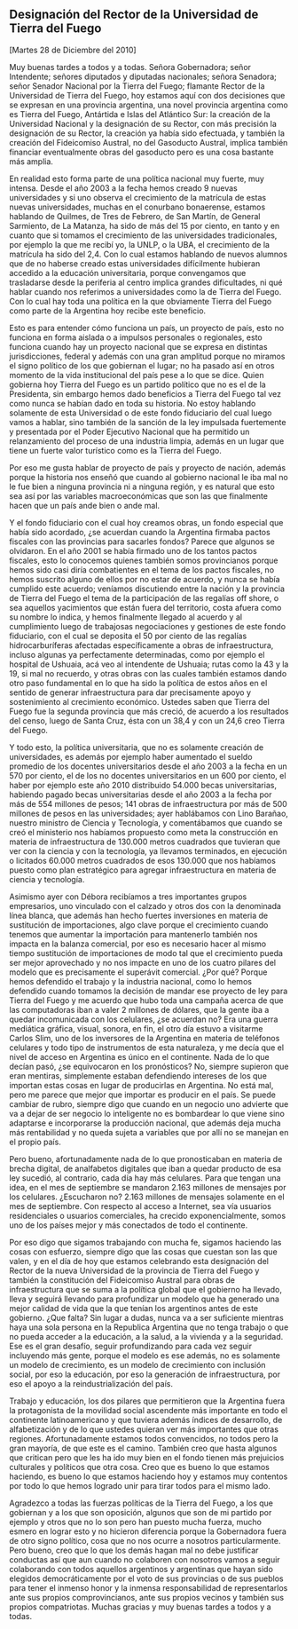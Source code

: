 Designación del Rector de la Universidad de Tierra del Fuego
------------------------------------------------------------

[Martes 28 de Diciembre del 2010]

Muy buenas tardes a todos y a todas. Señora Gobernadora; señor
Intendente; señores diputados y diputadas nacionales; señora Senadora;
señor Senador Nacional por la Tierra del Fuego; flamante Rector de la
Universidad de Tierra del Fuego, hoy estamos aquí con dos decisiones que
se expresan en una provincia argentina, una novel provincia argentina
como es Tierra del Fuego, Antártida e Islas del Atlántico Sur: la
creación de la Universidad Nacional y la designación de su Rector, con
más precisión la designación de su Rector, la creación ya había sido
efectuada, y también la creación del Fideicomiso Austral, no del
Gasoducto Austral, implica también financiar eventualmente obras del
gasoducto pero es una cosa bastante más amplia.

En realidad esto forma parte de una política nacional muy fuerte, muy
intensa. Desde el año 2003 a la fecha hemos creado 9 nuevas
universidades y si uno observa el crecimiento de la matrícula de estas
nuevas universidades, muchas en el conurbano bonaerense, estamos
hablando de Quilmes, de Tres de Febrero, de San Martín, de General
Sarmiento, de La Matanza, ha sido de más del 15 por ciento, en tanto y
en cuanto que si tomamos el crecimiento de las universidades
tradicionales, por ejemplo la que me recibí yo, la UNLP, o la UBA, el
crecimiento de la matrícula ha sido del 2,4. Con lo cual estamos
hablando de nuevos alumnos que de no haberse creado estas universidades
difícilmente hubieran accedido a la educación universitaria, porque
convengamos que trasladarse desde la periferia al centro implica grandes
dificultades, ni qué hablar cuando nos referimos a universidades como la
de Tierra del Fuego. Con lo cual hay toda una política en la que
obviamente Tierra del Fuego como parte de la Argentina hoy recibe este
beneficio.

Esto es para entender cómo funciona un país, un proyecto de país, esto
no funciona en forma aislada o a impulsos personales o regionales, esto
funciona cuando hay un proyecto nacional que se expresa en distintas
jurisdicciones, federal y además con una gran amplitud porque no miramos
el signo político de los que gobiernan el lugar; no ha pasado así en
otros momento de la vida institucional del país pese a lo que se dice.
Quien gobierna hoy Tierra del Fuego es un partido político que no es el
de la Presidenta, sin embargo hemos dado beneficios a Tierra del Fuego
tal vez como nunca se habían dado en toda su historia. No estoy hablando
solamente de esta Universidad o de este fondo fiduciario del cual luego
vamos a hablar, sino también de la sanción de la ley impulsada
fuertemente y presentada por el Poder Ejecutivo Nacional que ha
permitido un relanzamiento del proceso de una industria limpia, además
en un lugar que tiene un fuerte valor turístico como es la Tierra del
Fuego.

Por eso me gusta hablar de proyecto de país y proyecto de nación, además
porque la historia nos enseñó que cuando al gobierno nacional le iba mal
no le fue bien a ninguna provincia ni a ninguna región, y es natural que
esto sea así por las variables macroeconómicas que son las que
finalmente hacen que un país ande bien o ande mal.

Y el fondo fiduciario con el cual hoy creamos obras, un fondo especial
que había sido acordado, ¿se acuerdan cuando la Argentina firmaba pactos
fiscales con las provincias para sacarles fondos? Parece que algunos se
olvidaron. En el año 2001 se había firmado uno de los tantos pactos
fiscales, esto lo conocemos quienes también somos provincianos porque
hemos sido casi diría combatientes en el tema de los pactos fiscales, no
hemos suscrito alguno de ellos por no estar de acuerdo, y nunca se había
cumplido este acuerdo; veníamos discutiendo entre la nación y la
provincia de Tierra del Fuego el tema de la participación de las
regalías off shore, o sea aquellos yacimientos que están fuera del
territorio, costa afuera como su nombre lo indica, y hemos finalmente
llegado al acuerdo y al cumplimiento luego de trabajosas negociaciones y
gestiones de este fondo fiduciario, con el cual se deposita el 50 por
ciento de las regalías hidrocarburíferas afectadas específicamente a
obras de infraestructura, incluso algunas ya perfectamente determinadas,
como por ejemplo el hospital de Ushuaia, acá veo al intendente de
Ushuaia; rutas como la 43 y la 19, si mal no recuerdo, y otras obras con
las cuales también estamos dando otro paso fundamental en lo que ha sido
la política de estos años en el sentido de generar infraestructura para
dar precisamente apoyo y sostenimiento al crecimiento económico. Ustedes
saben que Tierra del Fuego fue la segunda provincia que más creció, de
acuerdo a los resultados del censo, luego de Santa Cruz, ésta con un
38,4 y con un 24,6 creo Tierra del Fuego.

Y todo esto, la política universitaria, que no es solamente creación de
universidades, es además por ejemplo haber aumentado el sueldo promedio
de los docentes universitarios desde el año 2003 a la fecha en un 570
por ciento, el de los no docentes universitarios en un 600 por ciento,
el haber por ejemplo este año 2010 distribuido 54.000 becas
universitarias, habiendo pagado becas universitarias desde el año 2003 a
la fecha por más de 554 millones de pesos; 141 obras de infraestructura
por más de 500 millones de pesos en las universidades; ayer hablábamos
con Lino Barañao, nuestro ministro de Ciencia y Tecnología, y
comentábamos que cuando se creó el ministerio nos habíamos propuesto
como meta la construcción en materia de infraestructura de 130.000
metros cuadrados que tuvieran que ver con la ciencia y con la
tecnología, ya llevamos terminados, en ejecución o licitados 60.000
metros cuadrados de esos 130.000 que nos habíamos puesto como plan
estratégico para agregar infraestructura en materia de ciencia y
tecnología.

Asimismo ayer con Débora recibíamos a tres importantes grupos
empresarios, uno vinculado con el calzado y otros dos con la denominada
línea blanca, que además han hecho fuertes inversiones en materia de
sustitución de importaciones, algo clave porque el crecimiento cuando
tenemos que aumentar la importación para mantenerlo también nos impacta
en la balanza comercial, por eso es necesario hacer al mismo tiempo
sustitución de importaciones de modo tal que el crecimiento pueda ser
mejor aprovechado y no nos impacte en uno de los cuatro pilares del
modelo que es precisamente el superávit comercial. ¿Por qué? Porque
hemos defendido el trabajo y la industria nacional, como lo hemos
defendido cuando tomamos la decisión de mandar ese proyecto de ley para
Tierra del Fuego y me acuerdo que hubo toda una campaña acerca de que
las computadoras iban a valer 2 millones de dólares, que la gente iba a
quedar incomunicada con los celulares, ¿se acuerdan no? Era una guerra
mediática gráfica, visual, sonora, en fin, el otro día estuvo a
visitarme Carlos Slim, uno de los inversores de la Argentina en materia
de teléfonos celulares y todo tipo de instrumentos de esta naturaleza, y
me decía que el nivel de acceso en Argentina es único en el continente.
Nada de lo que decían pasó, ¿se equivocaron en los pronósticos? No,
siempre supieron que eran mentiras, simplemente estaban defendiendo
intereses de los que importan estas cosas en lugar de producirlas en
Argentina. No está mal, pero me parece que mejor que importar es
producir en el país. Se puede cambiar de rubro, siempre digo que cuando
en un negocio uno advierte que va a dejar de ser negocio lo inteligente
no es bombardear lo que viene sino adaptarse e incorporarse la
producción nacional, que además deja mucha más rentabilidad y no queda
sujeta a variables que por allí no se manejan en el propio país.

Pero bueno, afortunadamente nada de lo que pronosticaban en materia de
brecha digital, de analfabetos digitales que iban a quedar producto de
esa ley sucedió, al contrario, cada día hay más celulares. Para que
tengan una idea, en el mes de septiembre se mandaron 2.163 millones de
mensajes por los celulares. ¿Escucharon no? 2.163 millones de mensajes
solamente en el mes de septiembre. Con respecto al acceso a Internet,
sea vía usuarios residenciales o usuarios comerciales, ha crecido
exponencialmente, somos uno de los países mejor y más conectados de todo
el continente.

Por eso digo que sigamos trabajando con mucha fe, sigamos haciendo las
cosas con esfuerzo, siempre digo que las cosas que cuestan son las que
valen, y en el día de hoy que estamos celebrando esta designación del
Rector de la nueva Universidad de la provincia de Tierra del Fuego y
también la constitución del Fideicomiso Austral para obras de
infraestructura que se suma a la política global que el gobierno ha
llevado, lleva y seguirá llevando para profundizar un modelo que ha
generado una mejor calidad de vida que la que tenían los argentinos
antes de este gobierno. ¿Que falta? Sin lugar a dudas, nunca va a ser
suficiente mientras haya una sola persona en la Republica Argentina que
no tenga trabajo o que no pueda acceder a la educación, a la salud, a la
vivienda y a la seguridad. Ese es el gran desafío, seguir profundizando
para cada vez seguir incluyendo más gente, porque el modelo es ese
además, no es solamente un modelo de crecimiento, es un modelo de
crecimiento con inclusión social, por eso la educación, por eso la
generación de infraestructura, por eso el apoyo a la reindustrialización
del país.

Trabajo y educación, los dos pilares que permitieron que la Argentina
fuera la protagonista de la movilidad social ascendente más importante
en todo el continente latinoamericano y que tuviera además índices de
desarrollo, de alfabetización y de lo que ustedes quieran ver más
importantes que otras regiones. Afortunadamente estamos todos
convencidos, no todos pero la gran mayoría, de que este es el camino.
También creo que hasta algunos que critican pero que les ha ido muy bien
en el fondo tienen más prejuicios culturales y políticos que otra cosa.
Creo que es bueno lo que estamos haciendo, es bueno lo que estamos
haciendo hoy y estamos muy contentos por todo lo que hemos logrado unir
para tirar todos para el mismo lado.

Agradezco a todas las fuerzas políticas de la Tierra del Fuego, a los
que gobiernan y a los que son oposición, algunos que son de mi partido
por ejemplo y otros que no lo son pero han puesto mucha fuerza, mucho
esmero en lograr esto y no hicieron diferencia porque la Gobernadora
fuera de otro signo político, cosa que no nos ocurre a nosotros
particularmente. Pero bueno, creo que lo que los demás hagan mal no debe
justificar conductas así que aun cuando no colaboren con nosotros vamos
a seguir colaborando con todos aquellos argentinos y argentinas que
hayan sido elegidos democráticamente por el voto de sus provincias o de
sus pueblos para tener el inmenso honor y la inmensa responsabilidad de
representarlos ante sus propios comprovincianos, ante sus propios
vecinos y también sus propios compatriotas. Muchas gracias y muy buenas
tardes a todos y a todas.

 

 
